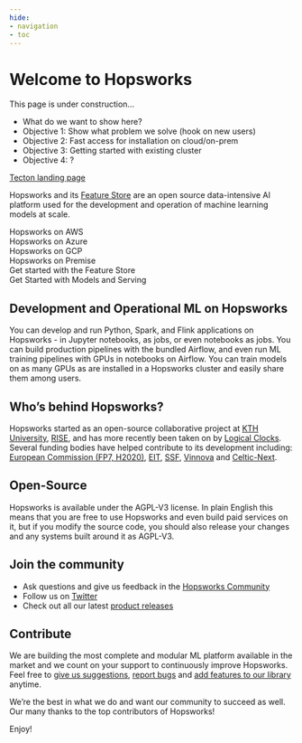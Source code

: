 ```yaml
---
hide:
- navigation
- toc
---
```


# Welcome to Hopsworks

This page is under construction...

- What do we want to show here?
- Objective 1: Show what problem we solve (hook on new users)
- Objective 2: Fast access for installation on cloud/on-prem
- Objective 3: Getting started with existing cluster
- Objective 4: ?

<a href="https://docs.tecton.ai/">Tecton landing page</a>

Hopsworks and its [Feature Store](https://docs.hopsworks.ai/feature-store-api/latest/) are an open source data-intensive AI platform used for the development and operation of machine learning models at scale.

<div class="wrapper">
  <div onclick="location.href='https://robzor92.github.io/setup_installation/aws/getting_started/';" style="cursor:pointer;" class="one">Hopsworks on AWS</div>
  <div onclick="location.href='https://robzor92.github.io/setup_installation/azure/getting_started/';" style="cursor:pointer;"class="two">Hopsworks on Azure</div>
  <div onclick="location.href='https://robzor92.github.io/setup_installation/gcp/getting_started/';" style="cursor:pointer;" class="three">Hopsworks on GCP</div>
  <div onclick="location.href='https://robzor92.github.io/setup_installation/on_prem/hopsworks_installer/';" style="cursor:pointer;" class="four">Hopsworks on Premise</div>
  <div onclick="location.href='https://robzor92.github.io/getting_started/fs_gs/';" style="cursor:pointer;" class="five">Get started with the Feature Store</div>
  <div onclick="location.href='https://robzor92.github.io/getting_started/ml_gs/';" style="cursor:pointer;" class="six">Get Started with Models and Serving</div>

</div>


## Development and Operational ML on Hopsworks
You can develop and run Python, Spark, and Flink applications on Hopsworks - in Jupyter notebooks, as jobs, or even notebooks as jobs. You can build production pipelines with the bundled Airflow, and even run ML training pipelines with GPUs in notebooks on Airflow. You can train models on as many GPUs as are installed in a Hopsworks cluster and easily share them among users.

## Who’s behind Hopsworks?
Hopsworks started as an open-source collaborative project at [KTH University](https://www.kth.se/en), [RISE](https://www.ri.se/en), and has more recently been taken on by [Logical Clocks](https://www.logicalclocks.com/). Several funding bodies have helped contribute to its development including: [European Commission (FP7, H2020)](https://ec.europa.eu/), [EIT](https://eit.europa.eu/), [SSF](https://strategiska.se/), [Vinnova](https://www.vinnova.se/) and [Celtic-Next](https://www.celticnext.eu/).


## Open-Source
Hopsworks is available under the AGPL-V3 license. In plain English this means that you are free to use Hopsworks and even build paid services on it, but if you modify the source code, you should also release your changes and any systems built around it as AGPL-V3.


## Join the community
-  Ask questions and give us feedback in the [Hopsworks Community](https://community.hopsworks.ai/)
- Follow us on [Twitter](https://twitter.com/hopsworks)
- Check out all our latest [product releases](https://github.com/logicalclocks/hopsworks/releases)


## Contribute
We are building the most complete and modular ML platform available in the market and we count on your support to continuously improve Hopsworks. Feel free to [give us suggestions](https://github.com/logicalclocks/hopsworks), [report bugs](https://github.com/logicalclocks/hopsworks/issues) and [add features to our library](https://github.com/logicalclocks/feature-store-api) anytime.

We’re the best in what we do and want our community to succeed as well.
Our many thanks to the top contributors of Hopsworks!


Enjoy!
